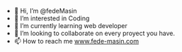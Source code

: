 - 👋 Hi, I’m @fedeMasin
- 👀 I’m interested in Coding 
- 🌱 I’m currently learning web developer 
- 💞️ I’m looking to collaborate on every proyect you have.
- 📫 How to reach me www.fede-masin.com

<!---
fedeMasin/fedeMasin is a ✨ special ✨ repository because its `README.md` (this file) appears on your GitHub profile.
You can click the Preview link to take a look at your changes.
--->
